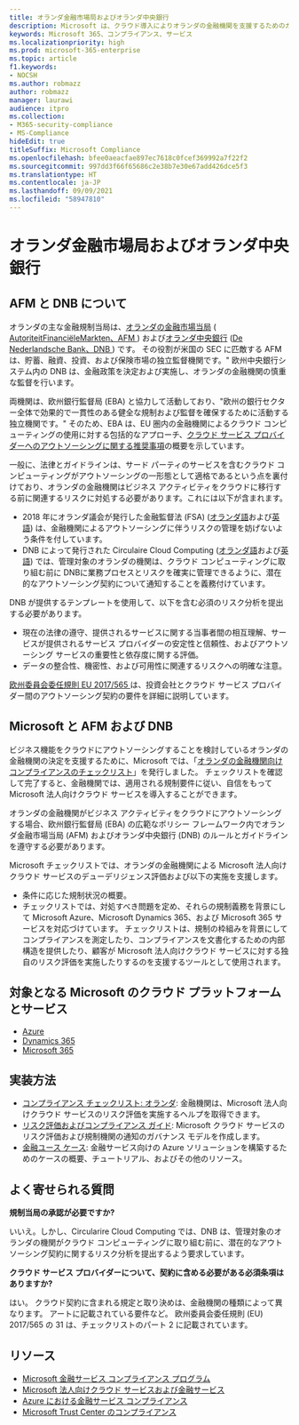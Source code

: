 ```yaml
---
title: オランダ金融市場局およびオランダ中央銀行
description: Microsoft は、クラウド導入によりオランダの金融機関を支援するためのガイダンスを発表しました。
keywords: Microsoft 365、コンプライアンス、サービス
ms.localizationpriority: high
ms.prod: microsoft-365-enterprise
ms.topic: article
f1.keywords:
- NOCSH
ms.author: robmazz
author: robmazz
manager: laurawi
audience: itpro
ms.collection:
- M365-security-compliance
- MS-Compliance
hideEdit: true
titleSuffix: Microsoft Compliance
ms.openlocfilehash: bfee0aeacfae897ec7618c0fcef369992a7f22f2
ms.sourcegitcommit: 997dd3f66f65686c2e38b7e30e67add426dce5f3
ms.translationtype: HT
ms.contentlocale: ja-JP
ms.lasthandoff: 09/09/2021
ms.locfileid: "58947810"
---
```

# <a name="dutch-authority-for-the-financial-markets-and-the-central-bank-of-the-netherlands"></a>オランダ金融市場局およびオランダ中央銀行

## <a name="about-the-afm-and-dnb"></a>AFM と DNB について

オランダの主な金融規制当局は、[オランダの金融市場当局](https://afm.nl/en) ([ AutoriteitFinanciëleMarkten、AFM ](https://afm.nl/)) および[オランダ中央銀行](https://www.dnb.nl/en/home/index.jsp) ([De Nederlandsche Bank、DNB ](https://www.dnb.nl/home/)) です。 その役割が米国の SEC に匹敵する AFM は、貯蓄、融資、投資、および保険市場の独立監督機関です。" 欧州中央銀行システム内の DNB は、金融政策を決定および実施し、オランダの金融機関の慎重な監督を行います。  
  
両機関は、欧州銀行監督局 (EBA) と協力して活動しており、"欧州の銀行セクター全体で効果的で一貫性のある健全な規制および監督を確保するために活動する独立機関です。" そのため、EBA は、EU 圏内の金融機関によるクラウド コンピューティングの使用に対する包括的なアプローチ、[クラウド サービス プロバイダーへのアウトソーシングに関する推奨事項](https://eba.europa.eu/sites/default/documents/files/documents/10180/1848359/c1005743-567e-40fc-a995-d05fb93df5d1/Draft%20Recommendation%20on%20outsourcing%20to%20Cloud%20Service%20%20%28EBA-CP-2017-06%29.pdf )の概要を示しています。  
  
一般に、法律とガイドラインは、サード パーティのサービスを含むクラウド コンピューティングがアウトソーシングの一形態として適格であるという点を裏付けており、オランダの金融機関はビジネス アクティビティをクラウドに移行する前に関連するリスクに対処する必要があります。これには以下が含まれます。

- 2018 年にオランダ議会が発行した金融監督法 (FSA) ([オランダ語](https://wetten.overheid.nl/BWBR0020368/2018-02-09)および[英語](https://www.toezicht.dnb.nl/en/binaries/51-217291.pdf)) は、金融機関によるアウトソーシングに伴うリスクの管理を妨げないよう条件を付しています。
- DNB によって発行された Circulaire Cloud Computing ([オランダ語](https://www.toezicht.dnb.nl/binaries/50-224828.pdf)および[英語](https://www.toezicht.dnb.nl/en/binaries/51-224828.pdf)) では、管理対象のオランダの機関は、クラウド コンピューティングに取り組む前に DNBに業務プロセスとリスクを確実に管理できるように、潜在的なアウトソーシング契約について通知することを義務付けています。

DNB が提供するテンプレートを使用して、以下を含む必須のリスク分析を提出する必要があります。

- 現在の法律の遵守、提供されるサービスに関する当事者間の相互理解、サービスが提供されるサービス プロバイダーの安定性と信頼性、およびアウトソーシング サービスの重要性と依存度に関する評価。
- データの整合性、機密性、および可用性に関連するリスクへの明確な注意。

[欧州委員会委任規則 EU 2017/565 ](https://eur-lex.europa.eu/legal-content/EN/TXT/?uri=CELEX:32017R0565) は、投資会社とクラウド サービス プロバイダー間のアウトソーシング契約の要件を詳細に説明しています。

## <a name="microsoft-and-the-afm-and-dnb"></a>Microsoft と AFM および DNB

ビジネス機能をクラウドにアウトソーシングすることを検討しているオランダの金融機関の決定を支援するために、Microsoft では、「[オランダの金融機関向けコンプライアンスのチェックリスト](https://aka.ms/FinServ-Guide-Netherlands)」を発行しました。 チェックリストを確認して完了すると、金融機関では、適用される規制要件に従い、自信をもって Microsoft 法人向けクラウド サービスを導入することができます。  
  
オランダの金融機関がビジネス アクティビティをクラウドにアウトソーシングする場合、欧州銀行監督局 (EBA) の広範なポリシー フレームワーク内でオランダ金融市場当局 (AFM) およびオランダ中央銀行 (DNB) のルールとガイドラインを遵守する必要があります。  
  
Microsoft チェックリストでは、オランダの金融機関による Microsoft 法人向けクラウド サービスのデューデリジェンス評価および以下の実施を支援します。

- 条件に応じた規制状況の概要。
- チェックリストでは、対処すべき問題を定め、それらの規制義務を背景にして Microsoft Azure、Microsoft Dynamics 365、および Microsoft 365 サービスを対応づけています。 チェックリストは、規制の枠組みを背景にしてコンプライアンスを測定したり、コンプライアンスを文書化するための内部構造を提供したり、顧客が Microsoft 法人向けクラウド サービスに対する独自のリスク評価を実施したりするのを支援するツールとして使用されます。

## <a name="microsoft-in-scope-cloud-platforms--services"></a>対象となる Microsoft のクラウド プラットフォームとサービス

- [Azure](https://aka.ms/AzureCompliance)
- [Dynamics 365](https://aka.ms/d365-compliance-list)
- [Microsoft 365](https://aka.ms/o365-compliance-framework)

## <a name="how-to-implement"></a>実装方法

- [コンプライアンス チェックリスト: オランダ](https://aka.ms/FinServ-Guide-Netherlands): 金融機関は、Microsoft 法人向けクラウド サービスのリスク評価を実施するヘルプを取得できます。
- [リスク評価およびコンプライアンス ガイド](https://aka.ms/RiskGovernanceGuide): Microsoft クラウド サービスのリスク評価および規制機関の通知のガバナンス モデルを作成します。
- [金融ユース ケース](/azure/industry/financial/): 金融サービス向けの Azure ソリューションを構築するためのケースの概要、チュートリアル、およびその他のリソース。

## <a name="frequently-asked-questions"></a>よく寄せられる質問

**規制当局の承認が必要ですか?**

いいえ。しかし、Circularire Cloud Computing では、DNB は、管理対象のオランダの機関がクラウド コンピューティングに取り組む前に、潜在的なアウトソーシング契約に関するリスク分析を提出するよう要求しています。

**クラウド サービス プロバイダーについて、契約に含める必要がある必須条項はありますか?**

はい。 クラウド契約に含まれる規定と取り決めは、金融機関の種類によって異なります。 アートに記載されている要件など。 欧州委員会委任規則 (EU) 2017/565 の 31 は、チェックリストのパート 2 に記載されています。

## <a name="resources"></a>リソース

- [Microsoft 金融サービス コンプライアンス プログラム](https://aka.ms/FSCP-Print)
- [Microsoft 法人向けクラウド サービスおよび金融サービス](https://servicetrust.microsoft.com/viewpage/financialservicesoverview)
- [Azure における金融サービス コンプライアンス](https://azure.microsoft.com/resources/videos/azurecon-2015-financial-services-compliance-in-azure/)
- [Microsoft Trust Center のコンプライアンス](https://www.microsoft.com/trust-center/compliance/compliance-overview)
